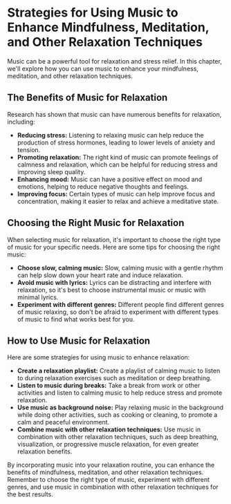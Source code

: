Strategies for Using Music to Enhance Mindfulness, Meditation, and Other Relaxation Techniques
=================================================================================================================================================

Music can be a powerful tool for relaxation and stress relief. In this chapter, we'll explore how you can use music to enhance your mindfulness, meditation, and other relaxation techniques.

The Benefits of Music for Relaxation
------------------------------------

Research has shown that music can have numerous benefits for relaxation, including:

* **Reducing stress:** Listening to relaxing music can help reduce the production of stress hormones, leading to lower levels of anxiety and tension.
* **Promoting relaxation:** The right kind of music can promote feelings of calmness and relaxation, which can be helpful for reducing stress and improving sleep quality.
* **Enhancing mood:** Music can have a positive effect on mood and emotions, helping to reduce negative thoughts and feelings.
* **Improving focus:** Certain types of music can help improve focus and concentration, making it easier to relax and achieve a meditative state.

Choosing the Right Music for Relaxation
---------------------------------------

When selecting music for relaxation, it's important to choose the right type of music for your specific needs. Here are some tips for choosing the right music:

* **Choose slow, calming music:** Slow, calming music with a gentle rhythm can help slow down your heart rate and induce relaxation.
* **Avoid music with lyrics:** Lyrics can be distracting and interfere with relaxation, so it's best to choose instrumental music or music with minimal lyrics.
* **Experiment with different genres:** Different people find different genres of music relaxing, so don't be afraid to experiment with different types of music to find what works best for you.

How to Use Music for Relaxation
-------------------------------

Here are some strategies for using music to enhance relaxation:

* **Create a relaxation playlist:** Create a playlist of calming music to listen to during relaxation exercises such as meditation or deep breathing.
* **Listen to music during breaks:** Take a break from work or other activities and listen to calming music to help reduce stress and promote relaxation.
* **Use music as background noise:** Play relaxing music in the background while doing other activities, such as cooking or cleaning, to promote a calm and peaceful environment.
* **Combine music with other relaxation techniques:** Use music in combination with other relaxation techniques, such as deep breathing, visualization, or progressive muscle relaxation, for even greater relaxation benefits.

By incorporating music into your relaxation routine, you can enhance the benefits of mindfulness, meditation, and other relaxation techniques. Remember to choose the right type of music, experiment with different genres, and use music in combination with other relaxation techniques for the best results.
